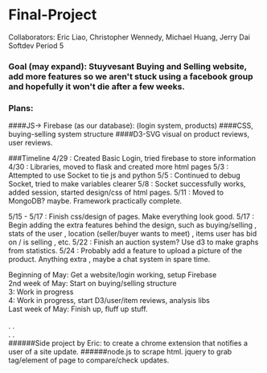 # Final-Project
Collaborators: Eric Liao, Christopher Wennedy, Michael Huang, Jerry Dai
Softdev Period 5

### Goal (may expand): Stuyvesant Buying and Selling website, add more features so we aren't stuck using a facebook group and hopefully it won't die after a few weeks.

### Plans:
####JS-> Firebase (as our database): (login system, products)
####CSS, buying-selling system structure
####D3-SVG visual on product reviews, user reviews.

###Timeline
4/29 : Created Basic Login, tried firebase to store information
4/30 : Libraries, moved to flask and created more html pages
5/3 : Attempted to use Socket to tie js and python
5/5 : Continued to debug Socket, tried to make variables clearer
5/8 : Socket successfully works, added session, started design/css of html pages.
5/11 : Moved to MongoDB? maybe. Framework practically complete.

5/15 - 5/17 : Finish css/design of pages. Make everything look good.
5/17 : Begin adding the extra features behind the design, such as buying/selling , stats of the user , location (seller/buyer wants to meet) , items user has bid on / is selling , etc.
5/22 : Finish an auction system? Use d3 to make graphs from statistics.
5/24 : Probably add a feature to upload a picture of the product. Anything extra , maybe a chat system in spare time.

Beginning of May: Get a website/login working, setup Firebase<br>
2nd week of May: Start on buying/selling structure <br>
3: Work in progress <br>
4: Work in progress, start D3/user/item reviews, analysis libs <br>
Last week of May: Finish up, fluff up stuff. <br>
<br>
. .<br>
. .<br>
######Side project by Eric: to create a chrome extension that notifies a user of a site update.
######node.js to scrape html. jquery to grab tag/element of page to compare/check updates.
